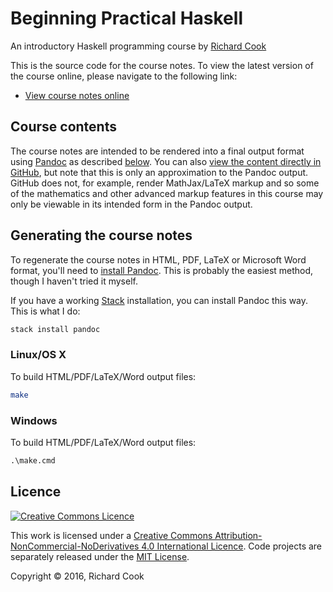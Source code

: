 # Beginning Practical Haskell

An introductory Haskell programming course by [Richard Cook][rcookdotorg]

This is the source code for the course notes. To view the latest version of the course online, please navigate to the following link:

* [View course notes online][notes]

## Course contents

The course notes are intended to be rendered into a final output format using [Pandoc][pandoc] as described [below](#generatingcoursenotes). You can also [view the content directly in GitHub](index.md), but note that this is only an approximation to the Pandoc output. GitHub does not, for example, render MathJax/LaTeX markup and so some of the mathematics and other advanced markup features in this course may only be viewable in its intended form in the Pandoc output.

## <a name="generatingcoursenotes"><a> Generating the course notes

To regenerate the course notes in HTML, PDF, LaTeX or Microsoft Word format, you'll need to [install Pandoc][pandocinstall]. This is probably the easiest method, though I haven't tried it myself.

If you have a working [Stack][stack] installation, you can install Pandoc this way. This is what I do:

```bash
stack install pandoc
```

### Linux/OS X

To build HTML/PDF/LaTeX/Word output files:

```bash
make
```

### Windows

To build HTML/PDF/LaTeX/Word output files:

```cmd
.\make.cmd
```

## Licence

[![Creative Commons Licence][cclicenceimage]][cclicence]

This work is licensed under a [Creative Commons Attribution-NonCommercial-NoDerivatives 4.0 International Licence][cclicence]. Code projects are separately released under the [MIT License][mitlicense].

Copyright &copy; 2016, Richard Cook

[cclicence]: http://creativecommons.org/licenses/by-nc-nd/4.0/
[cclicenceimage]: https://i.creativecommons.org/l/by-nc-nd/4.0/88x31.png
[mitlicense]: https://opensource.org/licenses/MIT
[notes]: https://rcook.github.io/beginning-practical-haskell
[pandoc]: http://pandoc.org/
[pandocinstall]: http://pandoc.org/installing.html
[rcookdotorg]: http://rcook.org/
[repo]: https://github.com/rcook/beginning-practical-haskell
[stack]: https://docs.haskellstack.org/
